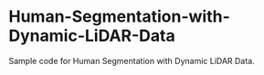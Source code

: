 # Human-Segmentation-with-Dynamic-LiDAR-Data
Sample code for Human Segmentation with Dynamic LiDAR Data.
